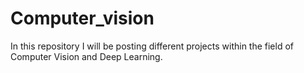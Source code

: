 # Computer_vision
In this repository I will be posting different projects within the field of Computer Vision and Deep Learning.
